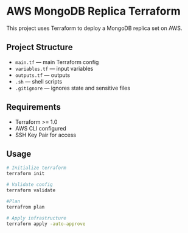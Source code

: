 # AWS MongoDB Replica Terraform

This project uses Terraform to deploy a MongoDB replica set on AWS.

## Project Structure

- `main.tf` — main Terraform config
- `variables.tf` — input variables
- `outputs.tf` — outputs
- `.sh` — shell scripts
- `.gitignore` — ignores state and sensitive files

## Requirements

- Terraform >= 1.0
- AWS CLI configured
- SSH Key Pair for access

## Usage

```bash
# Initialize terraform
terraform init

# Validate config
terraform validate

#Plan
terrafrom plan

# Apply infrastructure
terraform apply -auto-approve

